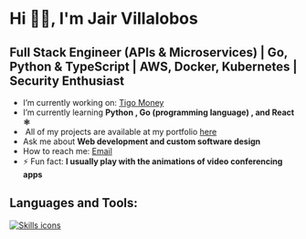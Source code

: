 #  Hi ‍👦🏾, I'm Jair Villalobos

##  Full Stack Engineer (APIs & Microservices) | Go, Python & TypeScript | AWS, Docker, Kubernetes | Security Enthusiast

-  I’m currently working on: [Tigo Money](https://tigomoney.com/gt/home-gt) 
-  I’m currently learning **Python , Go (programming language) , and React ⚛️**
- ‍ All of my projects are available at my portfolio [here](https://jairvillalobos.github.io/)
-  Ask me about **Web development  and custom software design**
-  How to reach me: [Email](mailto:juanjair2018@hotmail.com)
- ⚡ Fun fact: **I usually play with the animations of video conferencing apps**

## Languages and Tools:

<p align="left">
  <a href="https://skillicons.dev">
    <img src="https://skillicons.dev/icons?i=docker,fastapi,aws,go,django,python,java,figma,express,angular,sass,nextjs,js,html,css,react,postman,postgresql,linux,nodejs,git,spring,tailwindcss,mysql,qt,sequelize,vscode,wordpress,ts,bootstrap" alt="Skills icons" />
  </a>
</p>
